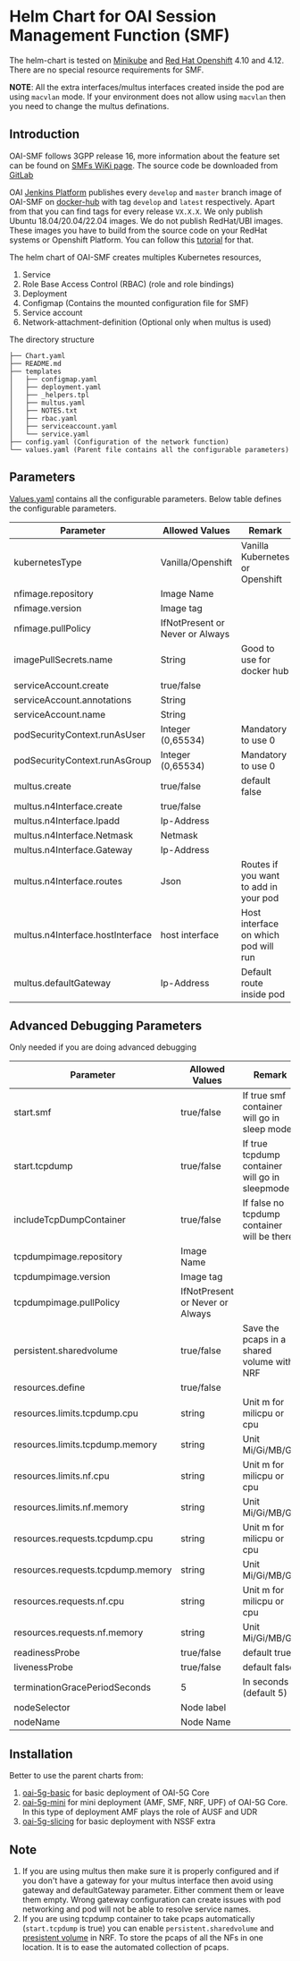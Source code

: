 # Helm Chart for OAI Session Management Function (SMF)

The helm-chart is tested on [Minikube](https://minikube.sigs.k8s.io/docs/) and [Red Hat Openshift](https://www.redhat.com/fr/technologies/cloud-computing/openshift) 4.10 and 4.12. There are no special resource requirements for SMF.

**NOTE**: All the extra interfaces/multus interfaces created inside the pod are using `macvlan` mode. If your environment does not allow using `macvlan` then you need to change the multus definations.

## Introduction

OAI-SMF follows 3GPP release 16, more information about the feature set can be found on [SMFs WiKi page](https://gitlab.eurecom.fr/oai/cn5g/oai-cn5g-amf/-/wikis/home). The source code be downloaded from [GitLab](https://gitlab.eurecom.fr/oai/cn5g/oai-cn5g-amf)

OAI [Jenkins Platform](https://jenkins-oai.eurecom.fr/job/OAI-CN5G-SMF/) publishes every `develop` and `master` branch image of OAI-SMF on [docker-hub](https://hub.docker.com/r/oaisoftwarealliance/oai-smf) with tag `develop` and `latest` respectively. Apart from that you can find tags for every release `VX.X.X`. We only publish Ubuntu 18.04/20.04/22.04 images. We do not publish RedHat/UBI images. These images you have to build from the source code on your RedHat systems or Openshift Platform. You can follow this [tutorial](../../../openshift/README.md) for that. 

The helm chart of OAI-SMF creates multiples Kubernetes resources,

1. Service
2. Role Base Access Control (RBAC) (role and role bindings)
3. Deployment
4. Configmap (Contains the mounted configuration file for SMF)
5. Service account
6. Network-attachment-definition (Optional only when multus is used)

The directory structure

```
├── Chart.yaml
├── README.md
├── templates
│   ├── configmap.yaml
│   ├── deployment.yaml
│   ├── _helpers.tpl
│   ├── multus.yaml
│   ├── NOTES.txt
│   ├── rbac.yaml
│   ├── serviceaccount.yaml
│   └── service.yaml
├── config.yaml (Configuration of the network function)
└── values.yaml (Parent file contains all the configurable parameters)
```

## Parameters

[Values.yaml](./values.yaml) contains all the configurable parameters. Below table defines the configurable parameters. 



|Parameter                       |Allowed Values                 |Remark                               |
|--------------------------------|-------------------------------|-------------------------------------|
|kubernetesType                  |Vanilla/Openshift              |Vanilla Kubernetes or Openshift      |
|nfimage.repository              |Image Name                     |                                     |
|nfimage.version                 |Image tag                      |                                     |
|nfimage.pullPolicy              |IfNotPresent or Never or Always|                                     |
|imagePullSecrets.name           |String                         |Good to use for docker hub           |
|serviceAccount.create           |true/false                     |                                     |
|serviceAccount.annotations      |String                         |                                     |
|serviceAccount.name             |String                         |                                     |
|podSecurityContext.runAsUser    |Integer (0,65534)              |Mandatory to use 0                   |
|podSecurityContext.runAsGroup   |Integer (0,65534)              |Mandatory to use 0                   |
|multus.create                   |true/false                     |default false                        |
|multus.n4Interface.create       |true/false                     |                                     |
|multus.n4Interface.Ipadd        |Ip-Address                     |                                     |
|multus.n4Interface.Netmask      |Netmask                        |                                     |
|multus.n4Interface.Gateway      |Ip-Address                     |                                     |
|multus.n4Interface.routes       |Json                           |Routes if you want to add in your pod|
|multus.n4Interface.hostInterface|host interface                 |Host interface on which pod will run |
|multus.defaultGateway           |Ip-Address                     |Default route inside pod             |


## Advanced Debugging Parameters

Only needed if you are doing advanced debugging

|Parameter                        |Allowed Values                 |Remark                                        |
|---------------------------------|-------------------------------|----------------------------------------------|
|start.smf                        |true/false                     |If true smf container will go in sleep mode   |
|start.tcpdump                    |true/false                     |If true tcpdump container will go in sleepmode|
|includeTcpDumpContainer          |true/false                     |If false no tcpdump container will be there   |
|tcpdumpimage.repository          |Image Name                     |                                              |
|tcpdumpimage.version             |Image tag                      |                                              |
|tcpdumpimage.pullPolicy          |IfNotPresent or Never or Always|                                              |
|persistent.sharedvolume          |true/false                     |Save the pcaps in a shared volume with NRF    |
|resources.define                 |true/false                     |                                              |
|resources.limits.tcpdump.cpu     |string                         |Unit m for milicpu or cpu                     |
|resources.limits.tcpdump.memory  |string                         |Unit Mi/Gi/MB/GB                              |
|resources.limits.nf.cpu          |string                         |Unit m for milicpu or cpu                     |
|resources.limits.nf.memory       |string                         |Unit Mi/Gi/MB/GB                              |
|resources.requests.tcpdump.cpu   |string                         |Unit m for milicpu or cpu                     |
|resources.requests.tcpdump.memory|string                         |Unit Mi/Gi/MB/GB                              |
|resources.requests.nf.cpu        |string                         |Unit m for milicpu or cpu                     |
|resources.requests.nf.memory     |string                         |Unit Mi/Gi/MB/GB                              |
|readinessProbe                   |true/false                     |default true                                  |
|livenessProbe                    |true/false                     |default false                                 |
|terminationGracePeriodSeconds    |5                              |In seconds (default 5)                        |
|nodeSelector                     |Node label                     |                                              |
|nodeName                         |Node Name                      |                                              |


## Installation

Better to use the parent charts from:

1. [oai-5g-basic](../oai-5g-basic/README.md) for basic deployment of OAI-5G Core
2. [oai-5g-mini](../oai-5g-mini/README.md) for mini deployment (AMF, SMF, NRF, UPF) of OAI-5G Core. In this type of deployment AMF plays the role of AUSF and UDR
3. [oai-5g-slicing](../oai-5g-slicing/README.md) for basic deployment with NSSF extra 

## Note

1. If you are using multus then make sure it is properly configured and if you don't have a gateway for your multus interface then avoid using gateway and defaultGateway parameter. Either comment them or leave them empty. Wrong gateway configuration can create issues with pod networking and pod will not be able to resolve service names.
2. If you are using tcpdump container to take pcaps automatically (`start.tcpdump` is true) you can enable `persistent.sharedvolume` and [presistent volume](./oai-nrf/values.yaml) in NRF. To store the pcaps of all the NFs in one location. It is to ease the automated collection of pcaps.